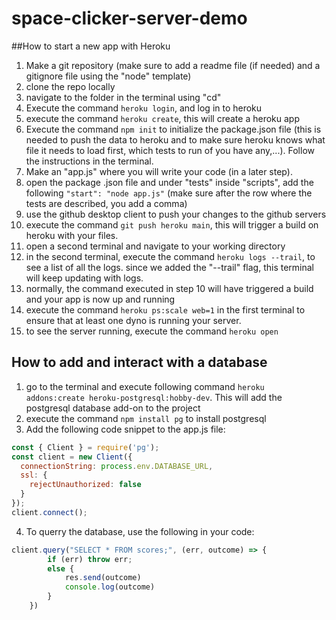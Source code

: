 # space-clicker-server-demo

##How to start a new app with Heroku
1) Make a git repository (make sure to add a readme file (if needed) and a gitignore file using the "node" template)
2) clone the repo locally
3) navigate to the folder in the terminal using "cd"
4) Execute the command ```heroku login```, and log in to heroku
5) execute the command ```heroku create```, this will create a heroku app
6) Execute the command ```npm init``` to initialize the package.json file (this is needed to push the data to heroku and to make sure heroku knows what file it needs to load first, which tests to run of you have any,...). Follow the instructions in the terminal.
7) Make an "app.js" where you will write your code (in a later step).
8) open the package .json file and under "tests" inside "scripts", add the following
```"start": "node app.js"``` (make sure after the row where the tests are described, you add a comma)
9) use the github desktop client to push your changes to the github servers
10) execute the command ```git push heroku main```, this will trigger a build on heroku with your files.
11) open a second terminal and navigate to your working directory
12) in the second terminal, execute the command ```heroku logs --trail```, to see a list of all the logs. since we added the "--trail" flag, this terminal will keep updating with logs.
13) normally, the command executed in step 10 will have triggered a build and your app is now up and running
14) execute the command ```heroku ps:scale web=1``` in the first terminal to ensure that at least one dyno is running your server.
15) to see the server running, execute the command ```heroku open```

## How to add and interact with a database
1) go to the terminal and execute following command ```heroku addons:create heroku-postgresql:hobby-dev```. This will add the postgresql database add-on to the project
2) execute the command ```npm install pg``` to install postgresql
3) Add the following code snippet to the app.js file:
```javascript
const { Client } = require('pg');
const client = new Client({
  connectionString: process.env.DATABASE_URL,
  ssl: {
    rejectUnauthorized: false
  }
});
client.connect();
```
4) To querry the database, use the following in your code:
```javascript
client.query("SELECT * FROM scores;", (err, outcome) => {   
		if (err) throw err;
		else {
			res.send(outcome)
			console.log(outcome)
		}
	})
```
